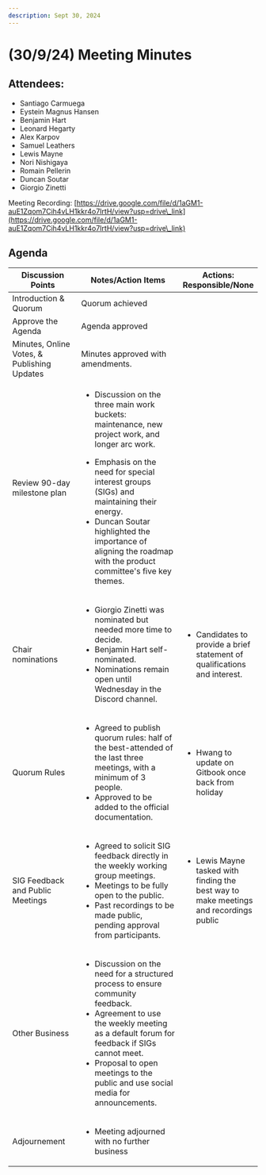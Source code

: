 ```yaml
---
description: Sept 30, 2024
---
```


# (30/9/24) Meeting Minutes

## Attendees:

* Santiago Carmuega
* Eystein Magnus Hansen
* Benjamin Hart
* Leonard Hegarty
* Alex Karpov
* Samuel Leathers
* Lewis Mayne
* Nori Nishigaya
* Romain Pellerin
* Duncan Soutar
* Giorgio Zinetti

Meeting Recording: [https://drive.google.com/file/d/1aGM1-auE1Zqom7Cih4vLH1kkr4o7IrtH/view?usp=drive\_link](https://drive.google.com/file/d/1aGM1-auE1Zqom7Cih4vLH1kkr4o7IrtH/view?usp=drive\_link)

## Agenda

<table><thead><tr><th width="198">Discussion Points</th><th width="354">Notes/Action Items</th><th>Actions: Responsible/None</th></tr></thead><tbody><tr><td>Introduction &#x26; Quorum</td><td>Quorum achieved</td><td><br></td></tr><tr><td>Approve the Agenda</td><td>Agenda approved</td><td><br></td></tr><tr><td>Minutes, Online Votes, &#x26; Publishing Updates</td><td>Minutes approved with amendments.</td><td><br></td></tr><tr><td>Review 90-day milestone plan</td><td><ul><li>Discussion on the three main work buckets: maintenance, new project work, and longer arc work. </li></ul><ul><li>Emphasis on the need for special interest groups (SIGs) and maintaining their energy. </li><li>Duncan Soutar highlighted the importance of aligning the roadmap with the product committee's five key themes. </li></ul></td><td></td></tr><tr><td>Chair nominations</td><td><ul><li>Giorgio Zinetti was nominated but needed more time to decide.</li><li>Benjamin Hart self-nominated.</li><li>Nominations remain open until Wednesday in the Discord channel. </li></ul></td><td><ul><li>Candidates to provide a brief statement of qualifications and interest.</li></ul></td></tr><tr><td>Quorum Rules</td><td><ul><li>Agreed to publish quorum rules: half of the best-attended of the last three meetings, with a minimum of 3 people. </li><li>Approved to be added to the official documentation.</li></ul></td><td><ul><li>Hwang to update on Gitbook once back from holiday</li></ul></td></tr><tr><td>SIG Feedback and Public Meetings</td><td><ul><li>Agreed to solicit SIG feedback directly in the weekly working group meetings.</li><li>Meetings to be fully open to the public.</li><li>Past recordings to be made public, pending approval from participants.</li></ul></td><td><ul><li>Lewis Mayne tasked with finding the best way to make meetings and recordings public</li></ul></td></tr><tr><td>Other Business</td><td><ul><li>Discussion on the need for a structured process to ensure community feedback.</li><li>Agreement to use the weekly meeting as a default forum for feedback if SIGs cannot meet.</li><li>Proposal to open meetings to the public and use social media for announcements.</li></ul></td><td><br></td></tr><tr><td>Adjournement</td><td><ul><li>Meeting adjourned with no further business</li></ul></td><td><br></td></tr></tbody></table>
